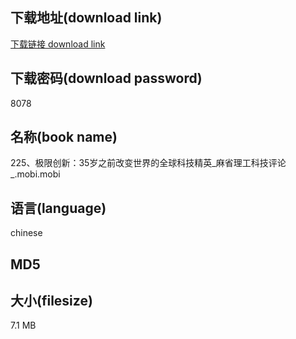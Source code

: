 ## 下载地址(download link)
[下载链接 download link](https://tutu365.netlify.app/?s=225%E3%80%81%E6%9E%81%E9%99%90%E5%88%9B%E6%96%B0%EF%BC%9A35%E5%B2%81%E4%B9%8B%E5%89%8D%E6%94%B9%E5%8F%98%E4%B8%96%E7%95%8C%E7%9A%84%E5%85%A8%E7%90%83%E7%A7%91%E6%8A%80%E7%B2%BE%E8%8B%B1_%E9%BA%BB%E7%9C%81%E7%90%86%E5%B7%A5%E7%A7%91%E6%8A%80%E8%AF%84%E8%AE%BA_.mobi)

## 下载密码(download password)
8078

## 名称(book name)
225、极限创新：35岁之前改变世界的全球科技精英_麻省理工科技评论_.mobi.mobi

## 语言(language)
chinese

## MD5


## 大小(filesize)
7.1 MB

